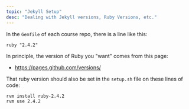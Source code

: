 ```yaml
---
topic: "Jekyll Setup"
desc: "Dealing with Jekyll versions, Ruby Versions, etc."
---
```


In the `Gemfile` of each course repo, there is a line like this:

```
ruby "2.4.2"
```

In principle, the version of Ruby you "want" comes from this page:

* <https://pages.github.com/versions/>

That ruby version should also be set in the `setup.sh` file on these lines of code:

```
rvm install ruby-2.4.2
rvm use	2.4.2
```

